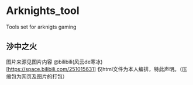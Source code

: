 # Arknights_tool
Tools set for arknigts gaming

## 沙中之火
图片来源见图片内容 @bilibili(风云de寒冰)[https://space.bilibili.com/251015631]
仅html文件为本人编排，特此声明。（压缩包为网页及图片的打包）
